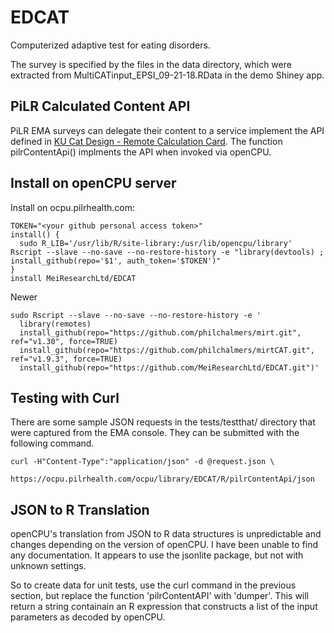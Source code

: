 # EDCAT
Computerized adaptive test for eating disorders.

The survey is specified by the files in the data directory, which were extracted from MultiCATinput_EPSI_09-21-18.RData in the demo Shiney app.

## PiLR Calculated Content API
PiLR EMA surveys can delegate their content to a service implement the API defined in
[KU Cat Design - Remote Calculation Card](https://docs.google.com/document/d/1fC8kag54Ttm9Yy0vm3oayHKyk5jLnvHw9e5MOqrkZJo).
The function pilrContentApi() implments the API when invoked via openCPU.

## Install on openCPU server
Install on ocpu.pilrhealth.com:

    TOKEN="<your github personal access token>"
    install() {
      sudo R_LIB='/usr/lib/R/site-library:/usr/lib/opencpu/library' Rscript --slave --no-save --no-restore-history -e "library(devtools) ; install_github(repo='$1', auth_token='$TOKEN')"
    }
    install MeiResearchLtd/EDCAT

Newer

    sudo Rscript --slave --no-save --no-restore-history -e '
      library(remotes)
      install_github(repo="https://github.com/philchalmers/mirt.git", ref="v1.30", force=TRUE)
      install_github(repo="https://github.com/philchalmers/mirtCAT.git", ref="v1.9.3", force=TRUE)
      install_github(repo="https://github.com/MeiResearchLtd/EDCAT.git")'

## Testing with Curl

There are some sample JSON requests in the tests/testthat/ directory that were captured from the EMA
console. They can be submitted with the following command.

    curl -H"Content-Type":"application/json" -d @request.json \
          https://ocpu.pilrhealth.com/ocpu/library/EDCAT/R/pilrContentApi/json


## JSON to R Translation

openCPU's translation from JSON to R data structures is unpredictable and changes depending on the version of
openCPU. I have been unable to find any documentation.  It appears to use the jsonlite package, but not with
unknown settings.

So to create data for unit tests, use the curl command in the previous section, but replace the function
'pilrContentAPI' with 'dumper'.  This will return a string containain an R expression that constructs a list
of the input parameters as decoded by openCPU.
